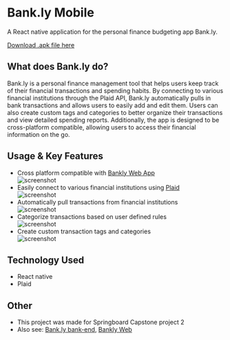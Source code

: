 # Bank.ly Mobile
A React native application for the personal finance budgeting app Bank.ly.

[Download .apk file here](https://drive.google.com/file/d/1dAhRUrTcO8ZXP2lOYeQpzj9CanEKtdVm/view?usp=sharing)

## What does Bank.ly do?

Bank.ly is a personal finance management tool that helps users keep track of their financial transactions and spending habits. By connecting to various financial institutions through the Plaid API, Bank.ly automatically pulls in bank transactions and allows users to easily add and edit them. Users can also create custom tags and categories to better organize their transactions and view detailed spending reports. Additionally, the app is designed to be cross-platform compatible, allowing users to access their financial information on the go.

## Usage & Key Features

- Cross platform compatible with [Bankly Web App](https://github.com/kevban/bankly-front)  
![screenshot](assets/screenshots/screenshot.png)
- Easily connect to various financial institutions using [Plaid](https://plaid.com/)  
![screenshot](assets/screenshots/connect.png)
- Automatically pull transactions from financial institutions  
![screenshot](assets/screenshots/transactions.png)
- Categorize transactions based on user defined rules  
![screenshot](assets/screenshots/rules.png)
- Create custom transaction tags and categories  
![screenshot](assets/screenshots/categories.png)

## Technology Used
- React native
- Plaid

## Other
- This project was made for Springboard Capstone project 2
- Also see: [Bank.ly bank-end](https://github.com/kevban/bankly-backend), [Bankly Web](https://github.com/kevban/bankly-front)